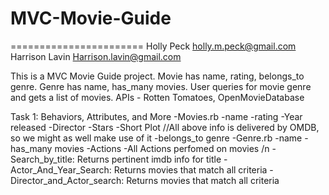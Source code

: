 # MVC-Movie-Guide
=======================
Holly Peck
holly.m.peck@gmail.com
Harrison Lavin
Harrison.lavin@gmail.com

This is a MVC Movie Guide project. Movie has name, rating, belongs_to genre. Genre has name, has_many movies. User queries for movie genre and gets a list of movies. APIs - Rotten Tomatoes, OpenMovieDatabase


Task 1: Behaviors, Attributes, and More
  -Movies.rb
    -name
    -rating
    -Year released
    -Director
    -Stars
    -Short Plot
    //All above info is delivered by OMDB, so we might as well make use of it
    -belongs_to genre
  -Genre.rb
    -name
    -has_many movies
  -Actions
    -All Actions perfomed on movies /n
      -Search_by_title: Returns pertinent imdb info for title
      -Actor_And_Year_Search: Returns movies that match all criteria
      -Director_and_Actor_search: Returns movies that match all criteria
